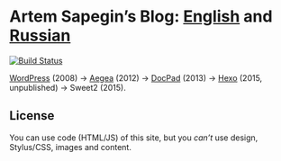 # Artem Sapegin’s Blog: [English](http://blog.sapegin.me/) and [Russian](http://nano.sapegin.ru/)

[![Build Status](https://travis-ci.org/sapegin/blog.sapegin.me.png)](https://travis-ci.org/sapegin/blog.sapegin.me)

[WordPress](https://wordpress.org/) (2008) → [Aegea](http://blogengine.ru/) (2012) → [DocPad](http://docpad.org/) (2013) → [Hexo](https://hexo.io/) (2015, unpublished) → Sweet2 (2015).

## License

You can use code (HTML/JS) of this site, but you *can’t* use design, Stylus/CSS, images and content.
